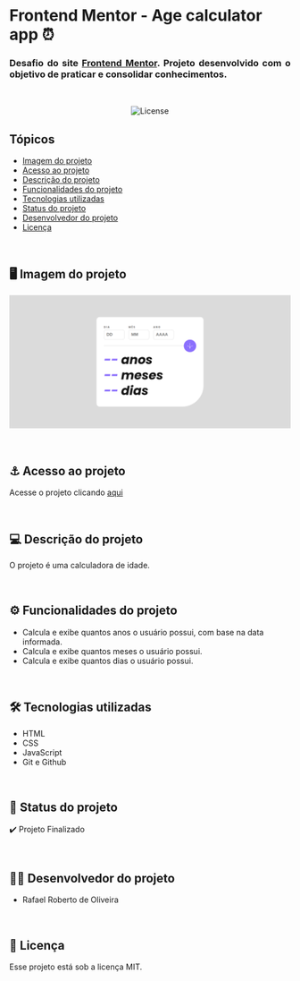 # Frontend Mentor - Age calculator app ⏰

<h3 align="justify">Desafio do site <a href="https://www.frontendmentor.io/">Frontend Mentor</a>. Projeto desenvolvido com o objetivo de praticar e consolidar conhecimentos.</h3>

<br>

<p align="center">
  <img alt="License" src="https://img.shields.io/static/v1?label=license&message=MIT&color=49AA26&labelColor=000000">
</p>

## Tópicos

- [Imagem do projeto](#img)
- [Acesso ao projeto](#acesso)
- [Descrição do projeto](#desc)
- [Funcionalidades do projeto](#func)
- [Tecnologias utilizadas](#tec)
- [Status do projeto](#status)
- [Desenvolvedor do projeto](#dev)
- [Licença](#license)

<br>

<h2 id="img">🖥️ Imagem do projeto</h2>

<p align="center">
    <img src=".github/preview.png" alt="Interface Age Calculator">
</p>

<br>

<h2 id="acesso">⚓ Acesso ao projeto</h2>

Acesse o projeto clicando [aqui](https://fel1324.github.io/AgeCalculatorApp/)

<br>

<h2 id="desc">💻 Descrição do projeto</h2>

<p align="justify">
  O projeto é uma calculadora de idade.
</p>

<br>

<h2 id="func">⚙️ Funcionalidades do projeto</h2>

<ul>
  <li>Calcula e exibe quantos anos o usuário possui, com base na data informada.</li>
  <li>Calcula e exibe quantos meses o usuário possui.</li>
  <li>Calcula e exibe quantos dias o usuário possui.</li>
</ul>

<br>

<h2 id="tec">🛠️ Tecnologias utilizadas</h2>

* HTML
* CSS
* JavaScript
* Git e Github

<br>

<h2 id="status">🚧 Status do projeto</h2>

✔️ Projeto Finalizado

<br>

<h2 id="dev">👨‍💻 Desenvolvedor do projeto</h2>

* Rafael Roberto de Oliveira

<br>

<h2 id="license">📝 Licença</h2>

Esse projeto está sob a licença MIT.